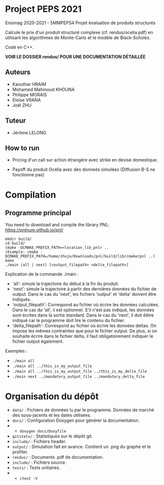 # Project PEPS 2021

Ensimag 2020-2021 - 5MMPEPS4 Projet évaluation de produits structurés

Calcule le prix d'un produit structuré complexe (cf. rendus/ocelia.pdf) en utilisant les algorithmes de Monte-Carlo et le modèle de Black-Scholes.

Codé en C++.

**VOIR LE DOSSIER rendus/ POUR UNE DOCUMENTATION DÉTAILLÉE**

## Auteurs

* Kaouthar HRAIM
* Mohamed Mahmoud KHOUNA
* Philippe MORAIS
* Eloïse VRANA
* Joël ZHU

## Tuteur 

* Jérôme LELONG

## How to run

* Pricing d'un call sur action étrangère avec strike en devise domestique.

* Payoff du produit Océlia avec des donneés simulées (Diffusion B-S ne fonctionne pas)

# Compilation

## Programme principal

You need to download and compile the library PNL: https://pnlnum.github.io/pnl/

```
mkdir build/
cd build/
cmake -DCMAKE_PREFIX_PATH=<location_lib_pnl> ..
(Example: cmake -DCMAKE_PREFIX_PATH=/home/zhujo/Downloads/pnl/build/lib/cmake/pnl ..)
make
./main (all | next) [<output_filepath> <delta_filepath>]
```

Explication de la commande ./main :
* 'all': simule la trajectoire du début à la fin du produit.
* 'next': simule la trajectoire à partir des dernières données du fichier de output. Dans le cas du 'next', les fichiers 'output' et 'delta' doivent être indiqués.
* 'output_filepath': Correspond au fichier où écrire les données calculées. Dans le cas du 'all', il est optionnel. S'il n'est pas indiqué, les données sont écrites dans la sortie standard. Dans le cas du 'next', il doit êêtre indiqué car le programme doit lire le contenu du fichier.
* 'delta_filepath': Correspond au fichier où écrire les données deltas. On impose les mêmes contraintes que pour le fichier output. De plus, si on souhaite écrire dans le fichier delta, il faut obligatoirement indiquer le fichier output également.

Exemples :

* ``` ./main all ```
* ``` ./main all ../this_is_my_output_file ```
* ``` ./main all ../this_is_my_output_file ../this_is_my_delta_file ```
* ``` ./main next ../mandatory_output_file ../mandatory_delta_file ```

# Organisation du dépôt

* ``` data/ ``` : Fichiers de données lu par le programme. Données de marché des sous-jacents et les dates utilisées.
* ``` docs/ ``` : Configuration Doxygen pour générer la documentation.
* * ``` doxygen docs/Doxyfile ```
* ``` gitstats/ ``` : Statistiques sur le dépôt git.
* ``` include/ ``` : Fichiers header.
* ``` output/ ``` : Simulation fait en avance. Contient un .png du graphe et le profiler.
* ``` rendus/ ``` : Documents .pdf de documentation.
* ``` include/ ``` : Fichiers source.
* ``` tests/ ``` : Tests unitaires.
* * ``` ctest -V ```
